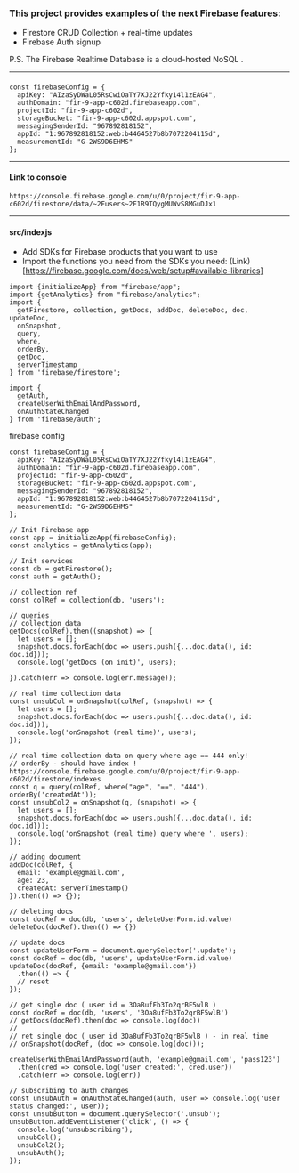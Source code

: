 
### This project provides examples of the next Firebase features:
  
- Firestore CRUD Collection + real-time updates
- Firebase Auth signup

P.S. The Firebase Realtime Database is a cloud-hosted NoSQL .

----

#### 
```
const firebaseConfig = {
  apiKey: "AIzaSyDWaL05RsCwiOaTY7XJ22Yfky14l1zEAG4",
  authDomain: "fir-9-app-c602d.firebaseapp.com",
  projectId: "fir-9-app-c602d",
  storageBucket: "fir-9-app-c602d.appspot.com",
  messagingSenderId: "967892818152",
  appId: "1:967892818152:web:b4464527b8b7072204115d",
  measurementId: "G-2WS9D6EHMS"
};
```

---
#### Link to console
``` https://console.firebase.google.com/u/0/project/fir-9-app-c602d/firestore/data/~2Fusers~2F1R9TQygMUWvS8MGuDJx1 ```

---- 
#### src/indexjs


- Add SDKs for Firebase products that you want to use
- Import the functions you need from the SDKs you need: (Link)[https://firebase.google.com/docs/web/setup#available-libraries]

```
import {initializeApp} from "firebase/app";
import {getAnalytics} from "firebase/analytics";
import {
  getFirestore, collection, getDocs, addDoc, deleteDoc, doc, updateDoc,
  onSnapshot,
  query,
  where,
  orderBy,
  getDoc,
  serverTimestamp
} from 'firebase/firestore';

import {
  getAuth,
  createUserWithEmailAndPassword,
  onAuthStateChanged
} from 'firebase/auth';
```

firebase config
```
const firebaseConfig = {
  apiKey: "AIzaSyDWaL05RsCwiOaTY7XJ22Yfky14l1zEAG4",
  authDomain: "fir-9-app-c602d.firebaseapp.com",
  projectId: "fir-9-app-c602d",
  storageBucket: "fir-9-app-c602d.appspot.com",
  messagingSenderId: "967892818152",
  appId: "1:967892818152:web:b4464527b8b7072204115d",
  measurementId: "G-2WS9D6EHMS"
};
```

```
// Init Firebase app
const app = initializeApp(firebaseConfig);
const analytics = getAnalytics(app);
```

```
// Init services
const db = getFirestore();
const auth = getAuth();
```

```
// collection ref
const colRef = collection(db, 'users');
```

```
// queries
// collection data
getDocs(colRef).then((snapshot) => {
  let users = [];
  snapshot.docs.forEach(doc => users.push({...doc.data(), id: doc.id}));
  console.log('getDocs (on init)', users);

}).catch(err => console.log(err.message));
```

```
// real time collection data
const unsubCol = onSnapshot(colRef, (snapshot) => {
  let users = [];
  snapshot.docs.forEach(doc => users.push({...doc.data(), id: doc.id}));
  console.log('onSnapshot (real time)', users);
});
```

```
// real time collection data on query where age == 444 only!
// orderBy - should have index ! https://console.firebase.google.com/u/0/project/fir-9-app-c602d/firestore/indexes
const q = query(colRef, where("age", "==", "444"), orderBy('createdAt'));
const unsubCol2 = onSnapshot(q, (snapshot) => {
  let users = [];
  snapshot.docs.forEach(doc => users.push({...doc.data(), id: doc.id}));
  console.log('onSnapshot (real time) query where ', users);
});
```


```
// adding document
addDoc(colRef, {
  email: 'example@gmail.com',
  age: 23,
  createdAt: serverTimestamp()
}).then(() => {});
```

```
// deleting docs
const docRef = doc(db, 'users', deleteUserForm.id.value)
deleteDoc(docRef).then(() => {})
```

```
// update docs
const updateUserForm = document.querySelector('.update');
const docRef = doc(db, 'users', updateUserForm.id.value)
updateDoc(docRef, {email: 'example@gmail.com'})
  .then(() => {
  // reset
});
```

```
// get single doc ( user id = 3Oa8ufFb3To2qrBF5wlB )
const docRef = doc(db, 'users', '3Oa8ufFb3To2qrBF5wlB')
// getDocs(docRef).then(doc => console.log(doc))
//
// ret single doc ( user id 3Oa8ufFb3To2qrBF5wlB ) - in real time
// onSnapshot(docRef, (doc => console.log(doc)));
```

```
createUserWithEmailAndPassword(auth, 'example@gmail.com', 'pass123')
  .then(cred => console.log('user created:', cred.user))
  .catch(err => console.log(err))
```

```
// subscribing to auth changes
const unsubAuth = onAuthStateChanged(auth, user => console.log('user status changed:', user));
const unsubButton = document.querySelector('.unsub');
unsubButton.addEventListener('click', () => {
  console.log('unsubscribing');
  unsubCol();
  unsubCol2();
  unsubAuth();
});
```
